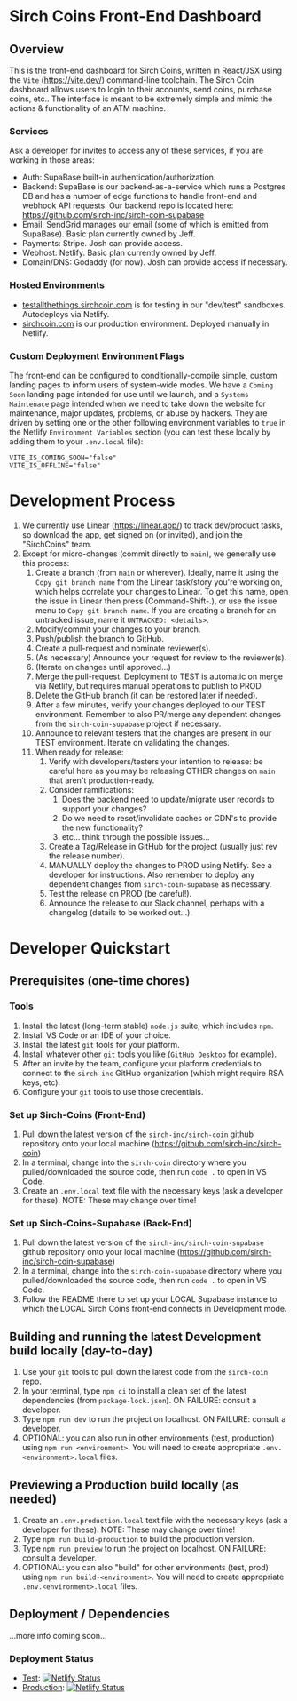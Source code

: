 # Sirch Coins Front-End Dashboard

## Overview
This is the front-end dashboard for Sirch Coins, written in React/JSX using the `Vite` (https://vite.dev/) command-line toolchain. The Sirch Coin dashboard allows users to login to their accounts, send coins, purchase coins, etc.. The interface is meant to be extremely simple and mimic the actions & functionality of an ATM machine.

### Services
Ask a developer for invites to access any of these services, if you are working in those areas:
* Auth:  SupaBase built-in authentication/authorization.
* Backend:  SupaBase is our backend-as-a-service which runs a Postgres DB and has a number of edge functions to handle front-end and webhook API requests.  Our backend repo is located here:  https://github.com/sirch-inc/sirch-coin-supabase
* Email:  SendGrid manages our email (some of which is emitted from SupaBase).  Basic plan currently owned by Jeff.
* Payments:  Stripe.  Josh can provide access.
* Webhost:  Netlify.  Basic plan currently owned by Jeff.
* Domain/DNS:  Godaddy (for now).  Josh can provide access if necessary.

### Hosted Environments
* [testallthethings.sirchcoin.com](https://testallthethings.sirchcoin.com) is for testing in our "dev/test" sandboxes.  Autodeploys via Netlify.
* [sirchcoin.com](https://sirchcoin.com) is our production environment.  Deployed manually in Netlify.

### Custom Deployment Environment Flags
The front-end can be configured to conditionally-compile simple, custom landing pages to inform users of system-wide modes.  We have a `Coming Soon` landing page intended for use until we launch, and a `Systems Maintenace` page intended when we need to take down the website for maintenance, major updates, problems, or abuse by hackers.  They are driven by setting one or the other following environment variables to `true` in the Netlify `Environment Variables` section (you can test these locally by adding them to your `.env.local` file):
```
VITE_IS_COMING_SOON="false"
VITE_IS_OFFLINE="false"
```

# Development Process
1. We currently use Linear (https://linear.app/) to track dev/product tasks, so download the app, get signed on (or invited), and join the "SirchCoins" team.
1. Except for micro-changes (commit directly to `main`), we generally use this process:
    1. Create a branch (from `main` or wherever).  Ideally, name it using the `Copy git branch name` from the Linear task/story you're working on, which helps correlate your changes to Linear. To get this name, open the issue in Linear then press (Command-Shift-.), or use the issue menu to `Copy git branch name`. If you are creating a branch for an untracked issue, name it `UNTRACKED: <details>`.
    1. Modify/commit your changes to your branch.
    1. Push/publish the branch to GitHub.
    1. Create a pull-request and nominate reviewer(s).
    1. (As necessary) Announce your request for review to the reviewer(s).
    1. (Iterate on changes until approved...)
    1. Merge the pull-request. Deployment to TEST is automatic on merge via Netlify, but requires manual operations to publish to PROD.
    1. Delete the GitHub branch (it can be restored later if needed).
    1. After a few minutes, verify your changes deployed to our TEST environment.  Remember to also PR/merge any dependent changes from the `sirch-coin-supabase` project if necessary.
    1. Announce to relevant testers that the changes are present in our TEST environment. Iterate on validating the changes.
    1. When ready for release:
        1. Verify with developers/testers your intention to release:  be careful here as you may be releasing OTHER changes on `main` that aren't production-ready.
        1. Consider ramifications:
            1. Does the backend need to update/migrate user records to support your changes?
            1. Do we need to reset/invalidate caches or CDN's to provide the new functionality?
            1. etc... think through the possible issues...
        1. Create a Tag/Release in GitHub for the project (usually just rev the release number).
        1. MANUALLY deploy the changes to PROD using Netlify.  See a developer for instructions.  Also remember to deploy any dependent changes from `sirch-coin-supabase` as necessary.
        1. Test the release on PROD (be careful!).
        1. Announce the release to our Slack channel, perhaps with a changelog (details to be worked out...).

# Developer Quickstart

## Prerequisites (one-time chores)

### Tools
1. Install the latest (long-term stable) `node.js` suite, which includes `npm`.
1. Install VS Code or an IDE of your choice.
1. Install the latest `git` tools for your platform.
1. Install whatever other `git` tools you like (`GitHub Desktop` for example).
1. After an invite by the team, configure your platform credentials to connect to the `sirch-inc` GitHub organization (which might require RSA keys, etc).
1. Configure your `git` tools to use those credentials.

### Set up Sirch-Coins (Front-End)
1. Pull down the latest version of the `sirch-inc/sirch-coin` github repository onto your local machine (https://github.com/sirch-inc/sirch-coin)
1. In a terminal, change into the `sirch-coin` directory where you pulled/downloaded the source code, then run `code .` to open in VS Code.
1. Create an `.env.local` text file with the necessary keys (ask a developer for these). NOTE: These may change over time!

### Set up Sirch-Coins-Supabase (Back-End)
1. Pull down the latest version of the `sirch-inc/sirch-coin-supabase` github repository onto your local machine (https://github.com/sirch-inc/sirch-coin-supabase)
1. In a terminal, change into the `sirch-coin-supabase` directory where you pulled/downloaded the source code, then run `code .` to open in VS Code.
1. Follow the README there to set up your LOCAL Supabase instance to which the LOCAL Sirch Coins front-end connects in Development mode.

## Building and running the latest Development build locally (day-to-day)
1. Use your `git` tools to pull down the latest code from the `sirch-coin` repo.
1. In your terminal, type `npm ci` to install a clean set of the latest dependencies (from `package-lock.json`). ON FAILURE: consult a developer.
1. Type `npm run dev` to run the project on localhost. ON FAILURE: consult a developer.
1. OPTIONAL: you can also run in other environments (test, production) using `npm run <environment>`.  You will need to create appropriate `.env.<environment>.local` files.

## Previewing a Production build locally (as needed)
1. Create an `.env.production.local` text file with the necessary keys (ask a developer for these). NOTE: These may change over time!
1. Type `npm run build-production` to build the production version.
1. Type `npm run preview` to run the project on localhost. ON FAILURE: consult a developer.
1. OPTIONAL: you can also "build" for other environments (test, prod) using `npm run build-<environment>`.  You will need to create appropriate `.env.<environment>.local` files.

## Deployment / Dependencies
...more info coming soon...

### Deployment Status
* [Test](https://testallthethings.sirchcoin.com): [![Netlify Status](https://api.netlify.com/api/v1/badges/b698fbd0-b01b-43a5-8aa7-7586633a38a6/deploy-status)](https://app.netlify.com/sites/testallthethings-sirch-coin/deploys)
* [Production](https://sirchcoin.com): [![Netlify Status](https://api.netlify.com/api/v1/badges/a61cc530-886d-4ceb-b386-bc37b9cddc78/deploy-status)](https://app.netlify.com/sites/sirch-coin/deploys)

